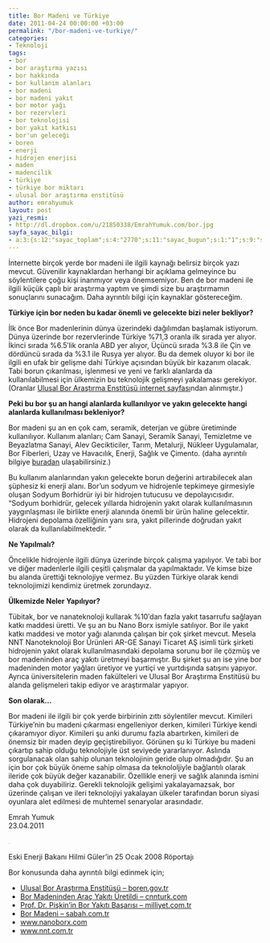 ```yaml
---
title: Bor Madeni ve Türkiye
date: 2011-04-24 00:00:00 +03:00
permalink: "/bor-madeni-ve-turkiye/"
categories:
- Teknoloji
tags:
- bor
- bor araştırma yazısı
- bor hakkında
- bor kullanım alanları
- bor madeni
- bor madeni yakıt
- bor motor yağı
- bor rezervleri
- bor teknolojisi
- bor yakıt katkısı
- bor'un geleceği
- boren
- enerji
- hidrojen enerjisi
- maden
- madencilik
- türkiye
- türkiye bor miktarı
- ulusal bor araştırma enstitüsü
author: emrahyumuk
layout: post
yazi_resmi:
- http://dl.dropbox.com/u/21850338/EmrahYumuk.com/bor.jpg
sayfa_sayac_bilgi:
- a:3:{s:12:"sayac_toplam";s:4:"2770";s:11:"sayac_bugun";s:1:"1";s:9:"son_okuma";s:10:"1364756185";}
---
```


İnternette birçok yerde bor madeni ile ilgili kaynağı belirsiz birçok yazı mevcut. Güvenilir kaynaklardan herhangi bir açıklama gelmeyince bu söylentilere çoğu kişi inanmıyor veya önemsemiyor. Ben de bor madeni ile ilgili küçük çaplı bir araştırma yaptım ve şimdi size bu araştırmamın sonuçlarını sunacağım. Daha ayrıntılı bilgi için kaynaklar göstereceğim.

**Türkiye için bor neden bu kadar önemli ve gelecekte bizi neler bekliyor?**

İlk önce Bor madenlerinin dünya üzerindeki dağılımdan başlamak istiyorum. Dünya üzerinde bor rezervlerinde Türkiye %71,3 oranla ilk sırada yer alıyor. İkinci sırada %6.5&#8242;lik oranla ABD yer alıyor, Üçüncü sırada %3.8 ile Çin ve dördüncü sırada da %3.1 ile Rusya yer alıyor. Bu da demek oluyor ki bor ile ilgili en ufak bir gelişme dahi Türkiye açısından büyük bir kazanım olacak. Tabi borun çıkarılması, işlenmesi ve yeni ve farklı alanlarda da kullanılabilmesi için ülkemizin bu teknolojik gelişmeyi yakalaması gerekiyor. (Oranlar <a href="http://www.boren.gov.tr/icerik.php?id=26" target="_blank">Ulusal Bor Araştırma Enstitüsü internet sayfası</a>ndan alınmıştır.)

<!--more-->

**Peki bu bor şu an hangi alanlarda kullanılıyor ve yakın gelecekte hangi alanlarda kullanılması bekleniyor?**

Bor madeni şu an en çok cam, seramik, deterjan ve gübre üretiminde kullanılıyor. Kullanım alanları; Cam Sanayi, Seramik Sanayi, Temizletme ve Beyazlatma Sanayi, Alev Gecikticiler, Tarım, Metalurji, Nükleer Uygulamalar, Bor Fiberleri, Uzay ve Havacılık, Enerji, Sağlık ve Çimento. (daha ayrıntılı bilgiye <a href="http://www.boren.gov.tr/icerik.php?id=30" target="_blank">buradan</a> ulaşabilirsiniz.)

Bu kullanım alanlarından yakın gelecekte borun değerini artırabilecek alan şüphesiz ki enerji alanı. Bor&#8217;un sodyum ve hidrojenle tepkimeye girmesiyle oluşan Sodyum Borhidrür iyi bir hidrojen tutucusu ve depolayıcısıdır. &#8220;Sodyum borhidrür, gelecek yıllarda hidrojenin yakıt olarak kullanılmasının yaygınlaşması ile birlikte enerji alanında önemli bir ürün haline gelecektir. Hidrojeni depolama özelliğinin yanı sıra, yakıt pillerinde doğrudan yakıt olarak da kullanılabilmektedir. &#8220;

**Ne Yapılmalı?**

Öncelikle hidrojenle ilgili dünya üzerinde birçok çalışma yapılıyor. Ve tabi bor ve diğer madenlerle ilgili çeşitli çalışmalar da yapılmaktadır. Ve kimse bize bu alanda ürettiği teknolojiye vermez. Bu yüzden Türkiye olarak kendi teknolojimizi kendimiz üretmek zorundayız.

**Ülkemizde Neler Yapılıyor?**

Tübitak, bor ve nanateknoloji kullarak %10&#8242;dan fazla yakıt tasarrufu sağlayan katkı maddesi üretti. Ve şu an bu Nano Borx ismiyle satılıyor. Bor ile yakıt katkı maddesi ve motor yağı alanında çalışan bir çok şirket mevcut. Mesela NNT Nanoteknoloji Bor Ürünleri AR-GE Sanayi Ticaret AŞ isimli türk şirketi hidrojenin yakıt olarak kullanılmasındaki depolama sorunu bor ile çözmüş ve bor madeninden araç yakıtı üretmeyi başarmıştır. Bu şirket şu an ise yine bor madeninden motor yağları üretiyor ve yurtiçi ve yurtdışında satışını yapıyor. Ayrıca üniversitelerin maden fakülteleri ve Ulusal Bor Araştırma Enstitüsü bu alanda gelişmeleri takip ediyor ve araştırmalar yapıyor.

**Son olarak&#8230;**

Bor madeni ile ilgili bir çok yerde birbirinin zıttı söylentiler mevcut. Kimileri Türkiye&#8217;nin bu madeni çıkarması engelleniyor derken, kimileri Türkiye kendi çıkaramıyor diyor. Kimileri şu anki durumu fazla abartırken, kimileri de önemsiz bir maden deyip geçiştirebiliyor. Görünen şu ki Türkiye bu madeni çıkartıp sahip olduğu teknolojiyle üst seviyede yararlanıyor. Aslında sorgulanacak olan sahip olunan teknolojinin geride olup olmadığıdır. Şu an için bor çok büyük öneme sahip olmasa da teknololjiyle bağlantılı olarak ileride çok büyük değer kazanabilir. Özellikle enerji ve sağlık alanında ismini daha çok duyabiliriz. Gerekli teknolojik gelişimi yakalayamazsak, bor üzerinde çalışan ve ileri teknolojiyi yakalayan ülkeler tarafından borun siyasi oyunlara alet edilmesi de muhtemel senaryolar arasındadır.

Emrah Yumuk  
23.04.2011

<span style="color: #c0c0c0;">. </span>

Eski Enerji Bakanı Hilmi Güler&#8217;in 25 Ocak 2008 Röportajı  


Bor konusunda daha ayrıntılı bilgi edinmek için;

*   <a href="http://www.boren.gov.tr/" target="_blank">Ulusal Bor Araştırma Enstitüsü &#8211; boren.gov.tr</a>
*   <a href="http://www.cnnturk.com/2009/bilim.teknoloji/teknoloji/12/23/bor.madeninden.arac.yakiti.uretildi/556597.0/index.html" target="_blank">Bor Madeninden Araç Yakıtı Üretildi &#8211; cnnturk.com</a>
*   <a href="http://www.milliyet.com.tr/2007/02/04/ekonomi/eko07.html" target="_blank">Prof. Dr. Pişkin&#8217;in Bor Yakıtı Başarısı &#8211; milliyet.com.tr</a>
*   <a href="http://www.sabah.com.tr/fotohaber/gundem/bor_madeni_460873613666?tc=41&albumId=30135" target="_blank">Bor Madeni &#8211; sabah.com.tr</a>
*   <a href="http://www.nanoborx.com/" target="_blank">www.nanoborx.com</a>
*   <a href="http://www.nnt.com.tr/" target="_blank">www.nnt.com.tr</a>